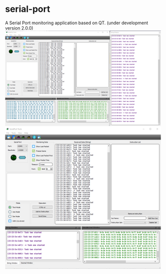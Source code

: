 # serial-port
A Serial Port monitoring application based on QT. (under development version 2.0.0)
![img](https://github.com/MahmoodShabanifard/MyApplications/blob/main/Serial-1.png)
![img](https://github.com/MahmoodShabanifard/MyApplications/blob/main/Serial-2.png)
